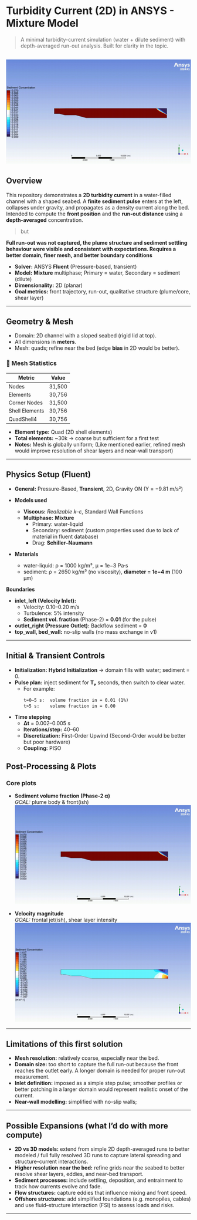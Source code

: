 # Turbidity Current (2D) in ANSYS - Mixture Model

> A minimal turbidity-current simulation (water + dilute sediment) with depth-averaged run-out analysis. Built for clarity in the topic.

![Sediment front animation](docs/alpha_animation.gif)
---

## Overview

This repository demonstrates a **2D turbidity current** in a water-filled channel with a shaped seabed. A **finite sediment pulse** enters at the left, collapses under gravity, and propagates as a density current along the bed. Intended to compute the **front position** and the **run-out distance** using a **depth-averaged** concentration. 

> but

**Full run-out was not captured, the plume structure and sediment settling behaviour were visible and consistent with expectations. Requires a better domain, finer mesh, and better boundary conditions**

- **Solver:** ANSYS **Fluent** (Pressure-based, transient)  
- **Model:** **Mixture** multiphase; Primary = water, Secondary = sediment (dilute)  
- **Dimensionality:** 2D (planar)  
- **Goal metrics:** front trajectory, run-out, qualitative structure (plume/core, shear layer)
---

## Geometry & Mesh

- Domain: 2D channel with a sloped seabed (rigid lid at top).
- All dimensions in **meters**.
- Mesh: quads; refine near the bed (edge **bias** in 2D would be better).

### 📐 Mesh Statistics

| Metric          | Value   |
|-----------------|---------|
| Nodes           | 31,500  |
| Elements        | 30,756  |
| Corner Nodes    | 31,500  |
| Shell Elements  | 30,756  |
| QuadShell4      | 30,756  |

- **Element type:** Quad (2D shell elements)  
- **Total elements:** ~30k → coarse but sufficient for a first test  
- **Notes:** Mesh is globally uniform; (Like mentioned earlier, refined mesh would improve resolution of shear layers and near-wall transport)  
---

## Physics Setup (Fluent)

- **General:** Pressure-Based, **Transient**, 2D, Gravity ON (Y = −9.81 m/s²)
- **Models used**
  - **Viscous:** *Realizable k–ε*, Standard Wall Functions
  - **Multiphase:** **Mixture**
    - Primary: water-liquid
    - Secondary: sediment (custom properties used due to lack of material in fluent database)
    - Drag: **Schiller–Naumann**
    
- **Materials**
  - water-liquid: ρ = 1000 kg/m³, μ = 1e−3 Pa·s
  - sediment: ρ = 2650 kg/m³ (no viscosity), **diameter = 1e−4 m** (100 µm)

**Boundaries**
- **inlet_left (Velocity Inlet):**  
  - Velocity: 0.10–0.20 m/s
  - Turbulence: 5% intensity  
  - **Sediment vol. fraction** (Phase-2) = **0.01** (for the pulse)
- **outlet_right (Pressure Outlet):** Backflow sediment = **0**
- **top_wall, bed_wall:** no-slip walls (no mass exchange in v1)

---

## Initial & Transient Controls

- **Initialization:** **Hybrid Initialization** → domain fills with water; sediment = 0.
- **Pulse plan:** inject sediment for **Tₚ** seconds, then switch to clear water.
  - For example:
    ```
    t=0–5 s:  volume fraction in = 0.01 (1%)
    t>5 s:    volume fraction in = 0.00
    ```
- **Time stepping**
  - **Δt** = 0.002–0.005 s
  - **Iterations/step:** 40–60
  - **Discretization:** First-Order Upwind (Second-Order would be better but poor hardware)
  - **Coupling:** PISO


##  Post-Processing & Plots


### Core plots
- **Sediment volume fraction (Phase-2 α)**  
  _GOAL:_ plume body & front(ish)
![Sediment front animation](docs/alpha_animation.gif)


- **Velocity magnitude**  
  _GOAL:_ frontal jet(ish), shear layer intensity
![Sediment front animation](docs/velocity_animation.gif)
---

##  Limitations of this first solution

- **Mesh resolution:** relatively coarse, especially near the bed.
- **Domain size:** too short to capture the full run-out because the front reaches the outlet early. A longer domain is needed for proper run-out measurement.   
- **Inlet definition:** imposed as a simple step pulse; smoother profiles or better patching in a larger domain would represent realistic onset of the current. 
- **Near-wall modelling:** simplified with no-slip walls;
---


##  Possible Expansions (what I’d do with more compute)

- **2D vs 3D models:** extend from simple 2D depth-averaged runs to better modeled / full fully resolved 3D runs to capture lateral spreading and structure–current interactions.  
- **Higher resolution near the bed:** refine grids near the seabed to better resolve shear layers, eddies, and near-bed transport.  
- **Sediment processes:** include settling, deposition, and entrainment to track how currents evolve and fade.  
- **Flow structures:** capture eddies that influence mixing and front speed.  
- **Offshore structures:** add simplified foundations (e.g. monopiles, cables) and use fluid–structure interaction (FSI) to assess loads and risks. 

---

